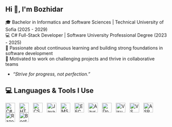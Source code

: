 ## Hi 👋, I'm Bozhidar

🎓 Bachelor in Informatics and Software Sciences | Technical University of Sofia (2025 - 2029)<br>
💻 C# Full-Stack Developer | Software University Professional Degree (2023 - 2025)<br>
🌱 Passionate about continuous learning and building strong foundations in software development<br>
🚀 Motivated to work on challenging projects and thrive in collaborative teams

- *“Strive for progress, not perfection.”*

## 💻 Languages & Tools I Use

<img align="left" width="30" height="30" src="https://cdn.jsdelivr.net/gh/devicons/devicon/icons/csharp/csharp-original.svg" alt="C#" style="padding-right:10px"/>
<img align="left" width="30" height="30" src="https://cdn.jsdelivr.net/gh/devicons/devicon/icons/html5/html5-original.svg" alt="HTML" style="padding-right:10px"/>
<img align="left" width="30" height="30" src="https://cdn.jsdelivr.net/gh/devicons/devicon/icons/css3/css3-original.svg" alt="CSS" style="padding-right:10px"/>
<img align="left" width="30" height="30" src="https://cdn.jsdelivr.net/gh/devicons/devicon/icons/javascript/javascript-original.svg" alt="JavaScript" style="padding-right:10px"/>
<img align="left" width="30" height="30" src="https://cdn.jsdelivr.net/gh/devicons/devicon/icons/microsoftsqlserver/microsoftsqlserver-plain.svg" alt="MSSQL" style="padding-right:10px"/>
<img align="left" width="30" height="30" src="https://encrypted-tbn0.gstatic.com/images?q=tbn:ANd9GcTsIc2oOhWC4V0gBeaXboZI7fdHZNQp8nGiRA&s" alt="EFCore" style="padding-right:10px"/>
<img align="left" width="30" height="30" src="https://cdn.jsdelivr.net/gh/devicons/devicon/icons/azure/azure-original.svg" alt="Azure" style="padding-right:10px"/>
<img align="left" width="30" height="30" src="https://cdn.jsdelivr.net/gh/devicons/devicon/icons/docker/docker-original.svg" alt="Docker" style="padding-right:10px"/>
<img align="left" width="30" height="30" src="https://cdn.jsdelivr.net/gh/devicons/devicon/icons/visualstudio/visualstudio-plain.svg" alt="Visual Studio" style="padding-right:10px"/>
<img align="left" width="30" height="30" src="https://cdn.jsdelivr.net/gh/devicons/devicon/icons/vscode/vscode-original.svg" alt="VS Code" style="padding-right:10px"/>
<img align="left" width="30" height="30" src="https://cdn.jsdelivr.net/gh/devicons/devicon/icons/aspnetcore/aspnetcore-original.svg" alt="ASP.NET MVC" style="padding-right:10px"/>
<img align="left" width="30" height="30" src="https://cdn.jsdelivr.net/gh/devicons/devicon/icons/razor/razor-original.svg" alt="Razor/Blazor" style="padding-right:10px"/>
<img align="left" width="30" height="30" src="https://cdn.jsdelivr.net/gh/devicons/devicon/icons/bootstrap/bootstrap-original.svg" alt="Bootstrap" style="padding-right:10px"/>
<br/><br/>


